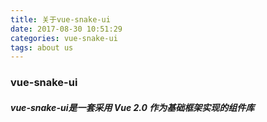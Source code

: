 ```yaml
---
title: 关于vue-snake-ui
date: 2017-08-30 10:51:29
categories: vue-snake-ui
tags: about us
---
```

### vue-snake-ui
##### vue-snake-ui是一套采用 Vue 2.0 作为基础框架实现的组件库
